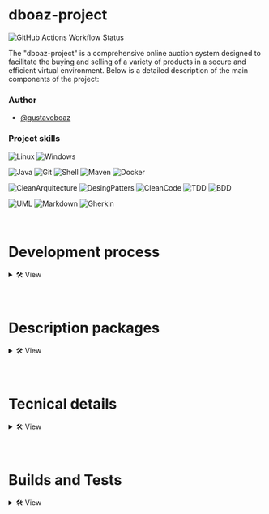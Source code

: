 # dboaz-project

![GitHub Actions Workflow Status](https://img.shields.io/github/actions/workflow/status/GustavoBoaz/projeto_dboaz/main_spring-pipeline.yml)

The "dboaz-project" is a comprehensive online auction system designed to facilitate the buying and selling of a variety of products in a secure and efficient virtual environment. Below is a detailed description of the main components of the project:

### Author
- [@gustavoboaz](https://github.com/GustavoBoaz)

### Project skills
![Linux](https://img.shields.io/badge/Linux--orange?style=for-the-badge)
![Windows](https://img.shields.io/badge/Windows--brown?style=for-the-badge)

![Java](https://img.shields.io/badge/Java--red?style=for-the-badge)
![Git](https://img.shields.io/badge/Git--purple?style=for-the-badge)
![Shell](https://img.shields.io/badge/Shell--magenta?style=for-the-badge)
![Maven](https://img.shields.io/badge/Maven--green?style=for-the-badge)
![Docker](https://img.shields.io/badge/Docker--blue?style=for-the-badge)

![CleanArquitecture](https://img.shields.io/badge/Clean_Architecture--pink?style=for-the-badge)
![DesingPatters](https://img.shields.io/badge/Design_Patters--violet?style=for-the-badge)
![CleanCode](https://img.shields.io/badge/Clean_Code--yellow?style=for-the-badge)
![TDD](https://img.shields.io/badge/TDD--red?style=for-the-badge)
![BDD](https://img.shields.io/badge/BDD--brown?style=for-the-badge)

![UML](https://img.shields.io/badge/UML--white?style=for-the-badge)
![Markdown](https://img.shields.io/badge/Markdown--black?style=for-the-badge)
![Gherkin](https://img.shields.io/badge/Gherkin--gree?style=for-the-badge)


<br>

# Development process
<details>
  <summary>🛠 View</summary>

### <span style="color:green">New features</span> - *(when the solution does not exist)*
1. **QA (Junior)** - Add a feature section in this README within the `qa_acceptance` module.
2. **QA - OWNER (Mid level - Senior)** - Add the feature Gherkin in this README within the `qa_acceptance` module.
3. **QA (Junior - Mid level - Senior)** - Develop test automation in the `qa_acceptance` module.
4. **DEV (Junior)** - Add a feature section in this README within the module corresponding to the feature.
5. **DEV (Mid level - Senior)** - Create UML diagrams that represent this feature.
6. **DEV (Junior - Mid level - Senior)** - Develop the feature.

#### Pattern for new Branches (home branch):
- if new feature: Feature/[Title-Feature]/[initial-date-aaaaMMdd]/[Owner.Name]
- if new bug: Bug/[Title-Bug]/[initial-date-aaaaMMdd]/[Owner.Name]
- if new spike: Spike/[Title-Spike]/[initial-date-aaaaMMdd]/[Owner.Name]
#### Pattern worker in Branches (development branch):
- if feature: [aaaaMMdd]/[Developer.Name]/Feature/[Title-Feature]/[Description-feature]
- if bug: [aaaaMMdd]/[Developer.Name]/Bug/[Title-Bug]/[Description-bug]
- if spike: [aaaaMMdd]/[Developer.Name]/Spike/[Title-Spike]/[Description-spike]
#### Pattern Commit:
- if feature: [Developer.Name]/Feature/[Title-Feature]-[Description commit]
- if bug: [Developer.Name]/Bug/[Title-Bug]-[Description commit]
- if spike: [Developer.Name]/Spike/[Title-Spike]-[Description commit]

#### other Patters:
- if update in project: [aaaaMMdd]/[Owner.Name]/UPDATE-[Description-update]
- if create in project: [aaaaMMdd]/[Owner.Name]/CREATE-[Description-create]
- if delete in project: [aaaaMMdd]/[Owner.Name]/DELETE-[Description-create]

<span style="color:orange">**NOTE**</span>
- All development must be done based on the home branch.
- To develop bas create a development branch based on the home branch corresponding to Feature, Bug or Spike.
- Pull requests should be made to the home branch. When development is complete, the home branch should open a pull request to the main branch of the project.
- In case of refactoring during the project, update the Gherkin documentation and UML diagrams first.
- For common entities and those with a significant business impact, the Senior QA can create them in the `base_core` module.
- For solid definitions, the Mid-Level or Senior QA can include UML diagrams in the feature section within this README in the qa_acceptance module.

<br>

### <span style="color:yellow">Old Features</span> - *(when the solution exists but needs repairs and adjustments)*
1. **QA (Mid-Level - Senior)** - Adjust the feature section in this README within the `qa_acceptance` module.
2. **QA (Junior - Mid-Level - Senior)** - Adjust the test automation in the `qa_acceptance` module.
3. **DEV (Mid-Level - Senior)** - Adjust the UML diagrams that represent this feature.
4. **DEV (Junior - Mid-Level - Senior)** - Develop or adjust the feature.

</details><br><br>

# Description packages
<details>
  <summary>🛠 View</summary>

## qa_acceptance/
👨‍💻Responseible for project of test acceptance
<details>
    <summary>🛠 Details</summary>
    <h3>Tree</h3>

  ```tree
  .
  ├── src/
      └── test/
          ├── java/
          |   └── com/
          |        └── dboaz/
          |            └── steps
          └── resources/
              └── features
  ```
### Features
#### Feature F1# `Global info`:
:white_circle: developing
:white_circle: stopped
:radio_button: done
<details>
  <summary>🛠 View</summary>

- This feature is request for new resource in all microservise.
- Owner QA Test - Create feature gherkin in `resources/features/global_info.feature`.
- Owner QA Automation - Create model GlobalInfo in `base_core` module in folder `dboaz/utils/modules`.
- Owner QA Automation - Create steps in `steps/GlobalInfoStep.java`
- Owner DEV Back end - Implements feature in all microservices.
##### Gherkin
```gherkin
Feature: Verify /info endpoint in all microservices

  As a developer
  I want to ensure that all microservices have a /info endpoint
  So that I can retrieve essential API information like version, name, and description

  Scenario Outline: Validate response from /info endpoint of <service_name> microservice
    Given `F1#` - the "<service_name>" microservice is running
    When `F1#` - make a GET request to "<path>"
    Then `F1#` - the response should have an HTTP status 200
    And `F1#` - the response body should contain the following fields with expected values:
      | field       | expected_value |
      | name        | <service_name> |
      | version     | <version>      |
      | description | <description>  |

    Examples:
      | service_name      | path                    | version | description                                                                                                 |
      | ms_auction        | /ms_auction/info        | v1      | Responsible for managing auctions, including creation, closing and listing                                  |
      | ms_auth           | /ms_auth/info           | v1      | Responsible for user management, authentication and authorization                                           |
      | ms_bid            | /ms_bid/info            | v1      | Manages bidding logic during auctions, including tracking user bids                                         |
      | ms_comment_rating | /ms_comment_rating/info | v1      | Handles comments and ratings functionality for buyers and sellers                                           |
      | ms_logistic       | /ms_logistic/info       | v1      | Manages delivery and logistics information for auctioned products                                           |
      | ms_messaging      | /ms_messaging/info      | v1      | Provides messaging functionality for communication between users during auctions                            |
      | ms_notification   | /ms_notification/info   | v1      | Responsible for sending notifications, such as reminders of upcoming auctions, unread chat messages         |
      | ms_payment        | /ms_payment/info        | v1      | Handles transactions payments upon successful completion of an auction                                      |
      | ms_product        | /ms_product/info        | v1      | Stores information about the products being auctioned, including descriptions, images, and specific details |
      | ms_profile        | /ms_profile/info        | v1      | Stores and manages user-specific information such as contact details and preferences                        |
```
</details><br>

#### Feature F2# `Global SpringDoc`:
:white_circle: developing
:white_circle: stopped
:radio_button: done
<details>
  <summary>🛠 View</summary>

**This feature provide documentation OpenApi in all microservise.**
- Owner QA Mid level or Senior - Create feature in readme `qa_acceptance`.
- Owner QA Junior or Mid level - Create feature gherkin in `resources/features/global_springdoc.feature`.
- Owner QA Mid level or Senior - Create steps in `steps/GlobalSpringDocStep.java`
- Owner DEV Mid level or Senior - Implements feature in all microservices.
- Owner QA Senior - Validate manual tests.

**Util:**
- [OpenApi - Springdoc](https://springdoc.org/)
- [Bealdung](https://www.baeldung.com/spring-rest-openapi-documentation)

##### Gherkin
```gherkin
Feature: Verify /docs/openapi and /docs/swagger endpoint in all microservices

  As a developer
  I want to ensure that all microservices have a /docs/openapi and /docs/swagger endpoint
  So that I can retrieve essential API resources

  Scenario Outline: Validate response from /docs/openapi/ endpoint of <service_name> microservice
    Given `F2#` - the "<service_name>" microservice is running
    When `F2#` - make a GET request to "/docs/openapi"
    Then `F2#` - the response should have an HTTP status 200
    And `F2#` - the content-type equals application/json

    Examples:
      | service_name      |
      | ms_auction        |
      | ms_auth           |
      | ms_bid            |
      | ms_comment_rating |
      | ms_logistic       |
      | ms_messaging      |
      | ms_notification   |
      | ms_payment        |
      | ms_product        |
      | ms_profile        |

  Scenario Outline: Validate response from /docs/swagger/ endpoint of <service_name> microservice
    Given `F2#` - the "<service_name>" microservice is running
    When `F2#` - make a GET request to "/docs/swagger"
    Then `F2#` - the response should have an HTTP status 200
    And `F2#` - the content-type equals text/html

    Examples:
      | service_name      |
      | ms_auction        |
      | ms_auth           |
      | ms_bid            |
      | ms_comment_rating |
      | ms_logistic       |
      | ms_messaging      |
      | ms_notification   |
      | ms_payment        |
      | ms_product        |
      | ms_profile        |
```
</details><br>

### Version

| Number  | Descrição                                   |
| :------ | :------------------------------------------ |
| `00.01` | **Description**: initial version            |
| `00.02` | **New Feature**: Global info                |
| `00.03` | **New Feature**: Global SpringDoc           |

</details><br>

## lib_common/

👨‍💻The lib features common.

<details>
    <summary>🛠 Details</summary>
    <h3>Tree</h3>

  ```tree
  .
  ├── src/
      ├── main/
      |   ├── java/
      |   |   └── com/
      |   |       └── dboaz/
      |   └── resources/
      |── test/
      |   ├── java/
      |   |   └── com/
      |   |       └── dboaz/
      |   |           ├── integration/
      |   |           └── unit/
      |   └── resources/
      └── pom.xml
  ```

### Version
| Number  | Descrição                                                                         |
| :------ | :-------------------------------------------------------------------------------- |
| `00.01` | **Description**: include global libs - spring boot starter web, test and cucumber |

</details><br>

## base_core/

👨‍💻The base code core system.

<details>
    <summary>🛠 Details</summary>
    <h3>Tree</h3>

  ```tree
  .
  ├── src/
      ├── main/
      |   ├── java/
      |   |   └── com/
      |   |       └── dboaz/
      |   |           ├── ms_auction/
      |   |           ├── ms_auth/
      |   |           ├── ms_bid/
      |   |           ├── ms_comment_rating/
      |   |           ├── ms_logistic/
      |   |           ├── ms_messaging/
      |   |           ├── ms_notification/
      |   |           ├── ms_payment/
      |   |           ├── ms_product/
      |   |           ├── ms_profile/
      |   |           └── utils/
      |   └── resources/
      |── test/
      |   ├── java/
      |   |   └── com/
      |   |       └── dboaz/
      |   |           ├── integration/
      |   |           └── unit/
      |   └── resources/
      └── pom.xml
  ```

### Version
| Number  | Descrição                        |
| :------ | :--------------------------------|
| `00.01` | **Description**: initial version |

</details><br>

## bff_gateway/
👨‍💻It facilitates communication between different applications through application programming interfaces (APIs).
<details>
    <summary>🛠 Details</summary>
    <h3>Tree</h3>

  ```tree
  .
  ├── src/
      ├── main/
      |   ├── java/
      |   |   └── com/
      |   |       └── dboaz/
      |   |           ├── core/
      |   |           ├── infreastructure/
      |   |           └── resources//
      |   └── resources/
      └── test/
          ├── java/
          |   └── com/
          |       └── dboaz/
          |           ├── integration/
          |           └── unit/
          └── resources/
  ```

### Version

| Number  | Descrição                                   |
| :------ | :------------------------------------------ |
| `00.01` | **Description**: initial version            |

</details><br>

## ms_auction/
👨‍💻Responsible for managing auctions, including creation, closing and listing. It may involve timer logic to control the duration of auctions.
<details>
    <summary>🛠 Details</summary>
    <h3>Tree</h3>

  ```tree
  .
  ├── src/
      ├── main/
      |   ├── java/
      |   |   └── com/
      |   |       └── dboaz/
      |   |           ├── core/
      |   |           ├── infreastructure/
      |   |           └── resources//
      |   └── resources/
      └── test/
          ├── java/
          |   └── com/
          |       └── dboaz/
          |           ├── integration/
          |           └── unit/
          └── resources/
  ```

### Version

| Number  | Descrição                                   |
| :------ | :------------------------------------------ |
| `00.01` | **Description**: initial version            |

</details><br>

## ms_auth/
👨‍💻Responsible for user management, authentication and authorization.
 Handling access tokens to ensure security.
<details>
    <summary>🛠 Details</summary>
    <h3>Tree</h3>

  ```tree
  .
  ├── src/
      ├── main/
      |   ├── java/
      |   |   └── com/
      |   |       └── dboaz/
      |   |           ├── core/
      |   |           ├── infreastructure/
      |   |           └── resources//
      |   └── resources/
      └── test/
          ├── java/
          |   └── com/
          |       └── dboaz/
          |           ├── integration/
          |           └── unit/
          └── resources/
  ```

### Version

| Number  | Descrição                                   |
| :------ | :------------------------------------------ |
| `00.01` | **Description**: initial version            |

</details><br>

## ms_bid/
👨‍💻Manages bidding logic during auctions, including tracking user bids.
<details>
    <summary>🛠 Details</summary>
    <h3>Tree</h3>

  ```tree
  .
  ├── src/
      ├── main/
      |   ├── java/
      |   |   └── com/
      |   |       └── dboaz/
      |   |           ├── core/
      |   |           ├── infreastructure/
      |   |           └── resources//
      |   └── resources/
      └── test/
          ├── java/
          |   └── com/
          |       └── dboaz/
          |           ├── integration/
          |           └── unit/
          └── resources/
  ```

### Version

| Number  | Descrição                                   |
| :------ | :------------------------------------------ |
| `00.01` | **Description**: initial version            |

</details><br>

## ms_comment_rating/
👨‍💻Handles comments and ratings functionality for buyers and sellers.
<details>
    <summary>🛠 Details</summary>
    <h3>Tree</h3>

  ```tree
  .
  ├── src/
      ├── main/
      |   ├── java/
      |   |   └── com/
      |   |       └── dboaz/
      |   |           ├── core/
      |   |           ├── infreastructure/
      |   |           └── resources//
      |   └── resources/
      └── test/
          ├── java/
          |   └── com/
          |       └── dboaz/
          |           ├── integration/
          |           └── unit/
          └── resources/
  ```

### Version

| Number  | Descrição                                   |
| :------ | :------------------------------------------ |
| `00.01` | **Description**: initial version            |

</details><br>

## ms_logistic/
👨‍💻Manages delivery and logistics information for auctioned products.
<details>
    <summary>🛠 Details</summary>
    <h3>Tree</h3>

  ```tree
  .
  ├── src/
      ├── main/
      |   ├── java/
      |   |   └── com/
      |   |       └── dboaz/
      |   |           ├── core/
      |   |           ├── infreastructure/
      |   |           └── resources//
      |   └── resources/
      └── test/
          ├── java/
          |   └── com/
          |       └── dboaz/
          |           ├── integration/
          |           └── unit/
          └── resources/
  ```

### Version

| Number  | Descrição                                   |
| :------ | :------------------------------------------ |
| `00.01` | **Description**: initial version            |

</details><br>

## ms_messaging/
👨‍💻Provides messaging functionality for communication between users during auctions.
<details>
    <summary>🛠 Details</summary>
    <h3>Tree</h3>

  ```tree
  .
  ├── src/
      ├── main/
      |   ├── java/
      |   |   └── com/
      |   |       └── dboaz/
      |   |           ├── core/
      |   |           ├── infreastructure/
      |   |           └── resources//
      |   └── resources/
      └── test/
          ├── java/
          |   └── com/
          |       └── dboaz/
          |           ├── integration/
          |           └── unit/
          └── resources/
  ```

### Version

| Number  | Descrição                                   |
| :------ | :------------------------------------------ |
| `00.01` | **Description**: initial version            |

</details><br>

## ms_notification/
👨‍💻Responsible for sending notifications, such as reminders of upcoming auctions, unread chat messages, etc.
<details>
    <summary>🛠 Details</summary>
    <h3>Tree</h3>

  ```tree
  .
  ├── src/
      ├── main/
      |   ├── java/
      |   |   └── com/
      |   |       └── dboaz/
      |   |           ├── core/
      |   |           ├── infreastructure/
      |   |           └── resources//
      |   └── resources/
      └── test/
          ├── java/
          |   └── com/
          |       └── dboaz/
          |           ├── integration/
          |           └── unit/
          └── resources/
  ```

### Version

| Number  | Descrição                                   |
| :------ | :------------------------------------------ |
| `00.01` | **Description**: initial version            |

</details><br>

## ms_payment/
👨‍💻Handles financial transactions, including deposits, fees, and releasing payments upon successful completion of an auction.
<details>
    <summary>🛠 Details</summary>
    <h3>Tree</h3>

  ```tree
  .
  ├── src/
      ├── main/
      |   ├── java/
      |   |   └── com/
      |   |       └── dboaz/
      |   |           ├── core/
      |   |           ├── infreastructure/
      |   |           └── resources//
      |   └── resources/
      └── test/
          ├── java/
          |   └── com/
          |       └── dboaz/
          |           ├── integration/
          |           └── unit/
          └── resources/
  ```

### Version

| Number  | Descrição                                   |
| :------ | :------------------------------------------ |
| `00.01` | **Description**: initial version            |

</details><br>

## ms_product/
👨‍💻Stores information about the products being auctioned, including descriptions, images, and specific details.
<details>
    <summary>🛠 Details</summary>
    <h3>Tree</h3>

  ```tree
  .
  ├── src/
      ├── main/
      |   ├── java/
      |   |   └── com/
      |   |       └── dboaz/
      |   |           ├── core/
      |   |           ├── infreastructure/
      |   |           └── resources//
      |   └── resources/
      └── test/
          ├── java/
          |   └── com/
          |       └── dboaz/
          |           ├── integration/
          |           └── unit/
          └── resources/
  ```

### Version

| Number  | Descrição                                   |
| :------ | :------------------------------------------ |
| `00.01` | **Description**: initial version            |

</details><br>

## ms_profile/
👨‍💻Stores and manages user-specific information such as contact details and preferences.
<details>
    <summary>🛠 Details</summary>
    <h3>Tree</h3>

  ```tree
  .
  ├── src/
      ├── main/
      |   ├── java/
      |   |   └── com/
      |   |       └── dboaz/
      |   |           ├── core/
      |   |           ├── infreastructure/
      |   |           └── resources//
      |   └── resources/
      └── test/
          ├── java/
          |   └── com/
          |       └── dboaz/
          |           ├── integration/
          |           └── unit/
          └── resources/
  ```

### Version

| Number  | Descrição                                   |
| :------ | :------------------------------------------ |
| `00.01` | **Description**: initial version            |

</details><br>

</details><br><br>

# Tecnical details
<details>
  <summary>🛠 View</summary>

## Linux

```bash
java --version
openjdk 21.0.3 2024-04-16 LTS
OpenJDK Runtime Environment Temurin-21.0.3+9 (build 21.0.3+9-LTS)
OpenJDK 64-Bit Server VM Temurin-21.0.3+9 (build 21.0.3+9-LTS, mixed mode, sharing)
```
```bash
mvn --version
Apache Maven 3.6.3
Maven home: /usr/share/maven
Java version: 21.0.3, vendor: Eclipse Adoptium, runtime: /home/gustavo/.sdkman/candidates/java/21.0.3-tem
Default locale: en_US, platform encoding: UTF-8
OS name: "linux", version: "6.5.0-15-generic", arch: "amd64", family: "unix"
```
```bash
docker --version
Docker version 25.0.1
```
```bash
docker-compose --version
docker-compose version 1.29.2
```
## Windows

```bash
java --version
java 21.0.1 2023-10-17 LTS
Java(TM) SE Runtime Environment (build 21.0.1+12-LTS-29)
Java HotSpot(TM) 64-Bit Server VM (build 21.0.1+12-LTS-29, mixed mode, sharing)
```
```bash
mvn --version
Apache Maven 3.9.6 (bc0240f3c744dd6b6ec2920b3cd08dcc295161ae)
Maven home: C:\Program Files\Maven\apache-maven-3.9.6
Java version: 21.0.1, vendor: Oracle Corporation, runtime: C:\Program Files\Java\jdk-21
Default locale: pt_BR, platform encoding: UTF-8
OS name: "windows 11", version: "10.0", arch: "amd64", family: "windows"
```
```bash
docker --version
Docker version 26.1.1, build 4cf5afa
```
```bash
docker-compose --version
Docker Compose version v2.27.0-desktop.2
```
</details><br><br>

# Builds and Tests
<details>
  <summary>🛠 View</summary>

## Test ALL modules local

In current folder run build mvn command `mvn clean verify`, ex:

```bash
mvn clean verify
```

## Build ALL modules local

In current folder run build mvn command `mvn clean package`, ex:

```bash
mvn clean package
```

## Run ONE module local

In current folder run sh command `./dev_run.sh <name_module>`, this command build all modules and run expecific module. ex:
- Execute `chmod +x dev_run.sh` case if not permition.

```bash
./dev_run.sh ms_auction
```

## Run docker-compose local: ONLY Linux

This project includes the following scripts that can be used to simplify common tasks:

- `./dev_start_linux.sh`: Creates the application's target and runs the mss in Docker (docker-compose up).
- `./dev_stop_linux.sh`: Clears the application's target and removes the Docker mss (docker-compose down).

Before running the scripts, make sure to grant execution permissions on your machine using the command `chmod +x nome_do_script.sh`.

## Run docker-compose local: ONLY Windows

This project includes the following scripts that can be used to simplify common tasks:

- `./dev_start_windows.sh`: Creates the application's target and runs the mss in Docker (docker-compose up).
- `./dev_stop_windows.sh`: Clears the application's target and removes the Docker mss (docker-compose down).

Before running the scripts, make sure to grant execution permissions on your machine using the command `chmod +x nome_do_script.sh`.
</details><br><br>
